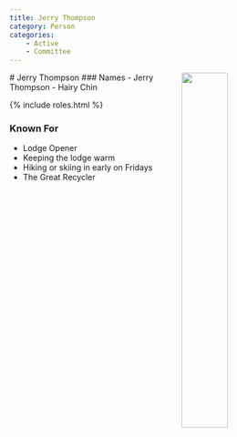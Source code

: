 ```yaml
---
title: Jerry Thompson
category: Person
categories:
    - Active
    - Committee
---
```

<img src="https://raw.githubusercontent.com/MeanyLodge/meanylodge.github.com/assets/img/2014-Jerry-Thompson.jpeg" style="width: 40%;" align="right">
# Jerry Thompson
### Names
- Jerry Thompson
- Hairy Chin

{% include roles.html %}

### Known For
- Lodge Opener
- Keeping the lodge warm
- Hiking or skiing in early on Fridays
- The Great Recycler

